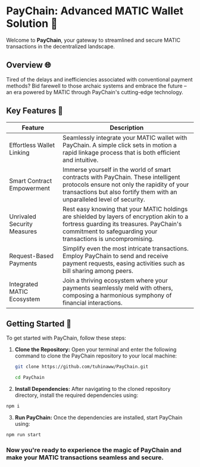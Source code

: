 # PayChain: Advanced MATIC Wallet Solution 🚀

Welcome to **PayChain**, your gateway to streamlined and secure MATIC transactions in the decentralized landscape.

## Overview 🌐

Tired of the delays and inefficiencies associated with conventional payment methods? Bid farewell to those archaic systems and embrace the future – an era powered by MATIC through PayChain's cutting-edge technology.

## Key Features 🔑

| Feature                   | Description                                                                                   |
|---------------------------|-----------------------------------------------------------------------------------------------|
| Effortless Wallet Linking | Seamlessly integrate your MATIC wallet with PayChain. A simple click sets in motion a rapid linkage process that is both efficient and intuitive. |
| Smart Contract Empowerment| Immerse yourself in the world of smart contracts with PayChain. These intelligent protocols ensure not only the rapidity of your transactions but also fortify them with an unparalleled level of security. |
| Unrivaled Security Measures| Rest easy knowing that your MATIC holdings are shielded by layers of encryption akin to a fortress guarding its treasures. PayChain's commitment to safeguarding your transactions is uncompromising. |
| Request-Based Payments    | Simplify even the most intricate transactions. Employ PayChain to send and receive payment requests, easing activities such as bill sharing among peers. |
| Integrated MATIC Ecosystem| Join a thriving ecosystem where your payments seamlessly meld with others, composing a harmonious symphony of financial interactions. |

## Getting Started 🚀

To get started with PayChain, follow these steps:

1. **Clone the Repository:** Open your terminal and enter the following command to clone the PayChain repository to your local machine:

   ```bash
   git clone https://github.com/tuhinaww/PayChain.git
   ```
   ```bash
   cd PayChain
   ```
2. **Install Dependencies:** After navigating to the cloned repository directory, install the required dependencies using:

```bash
npm i
```
3. **Run PayChain:** Once the dependencies are installed, start PayChain using:

```bash
npm run start
```
### Now you're ready to experience the magic of PayChain and make your MATIC transactions seamless and secure.
